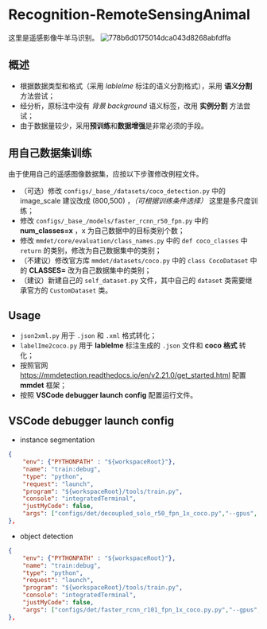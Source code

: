 # Recognition-RemoteSensingAnimal
这里是遥感影像牛羊马识别。
![778b6d0175014dca043d8268abfdffa](https://user-images.githubusercontent.com/59753705/160854127-5811d811-4af8-4725-940f-bc3a39fd1356.png)

## 概述
- 根据数据类型和格式（采用 *lableIme* 标注的语义分割格式），采用 **语义分割** 方法尝试；
- 经分析，原标注中没有 *背景 background* 语义标签，改用 **实例分割** 方法尝试； 
- 由于数据量较少，采用**预训练**和**数据增强**是非常必须的手段。

## 用自己数据集训练
由于使用自己的遥感图像数据集，应按以下步骤修改例程文件。
- （可选）修改 `configs/_base_/datasets/coco_detection.py` 中的 image_scale 建议改成 (800,500) ，*（可根据训练条件选择）* 这里是多尺度训练；
- 修改 `configs/_base_/models/faster_rcnn_r50_fpn.py` 中的 **num_classes=x** ，x 为自己数据中的目标类别个数；
- 修改 `mmdet/core/evaluation/class_names.py` 中的 `def coco_classes` 中 `return` 的类别，修改为自己数据集中的类别；
- （不建议）修改官方库 ``mmdet/datasets/coco.py`` 中的 `class CocoDataset` 中的 **CLASSES=** 改为自己数据集中的类别；
- （建议）新建自己的 ``self_dataset.py`` 文件，其中自己的 `dataset` 类需要继承官方的 `CustomDataset` 类。

## Usage
- `json2xml.py` 用于 `.json` 和 `.xml` 格式转化；
- `labelIme2coco.py` 用于 **lableIme** 标注生成的 `.json` 文件和 **coco 格式** 转化；
- 按照官网 https://mmdetection.readthedocs.io/en/v2.21.0/get_started.html 配置 **mmdet** 框架；
- 按照 **VSCode debugger launch config** 配置运行文件。

## VSCode debugger launch config
- instance segmentation
``` json
{
    "env": {"PYTHONPATH" : "${workspaceRoot}"},
    "name": "train:debug",
    "type": "python",
    "request": "launch",
    "program": "${workspaceRoot}/tools/train.py",
    "console": "integratedTerminal",
    "justMyCode": false,
    "args": ["configs/det/decoupled_solo_r50_fpn_1x_coco.py","--gpus", "1"]
},
```
- object detection
``` json
{
    "env": {"PYTHONPATH" : "${workspaceRoot}"},
    "name": "train:debug",
    "type": "python",
    "request": "launch",
    "program": "${workspaceRoot}/tools/train.py",
    "console": "integratedTerminal",
    "justMyCode": false,
    "args": ["configs/det/faster_rcnn_r101_fpn_1x_coco.py.py","--gpus", "1"]
},
```

